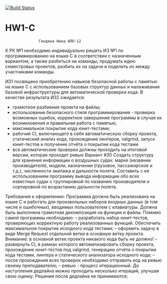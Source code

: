 [![Build Status](https://travis-ci.com/Gendina17/tpark-c-hw1.svg?branch=dev)](https://travis-ci.com/Gendina17/tpark-c-hw1)
# HW1-C
                   Гендина Нина АПО-12
К РК №1 необходимо индивидуально решить ИЗ №1 по программированию на языке С в соответствии с назначенным вариантом, а также разбиться на команды, продумать идею семестровых проектов, разбить их на задачи и поделить их между участниками команды.

ИЗ1 посвящено приобретению навыков безопасной работы с памятью на языке C с использованием базовых структур данных и налаживания базовой инфраструктуры для автоматической проверки кода. В качестве результата ИЗ2 ожидается:
* грамотное разбиение проекта на файлы;
* использование безопасного стиля программирования - проверка возможных ошибок, корректное завершение программы в случае их возникновения и правильная работа с памятью;
* максимальное покрытие кода юнит-тестами;
* рабочий CI, включающего в себя автоматическую сборку проекта, статический анализ кода, прохождение линтеров, valgrind, запуск юнит-тестов и получение отчёта о покрытии кода тестами
* все автоматические проверки должны проходить на итоговой версии, которая проходит ревью
Вариант #30
Создать структуру для хранения информации о воздушных судах: марке (названии производителя), модели, назначении (грузовое, пассажирское и т.д.), численности экипажа и дальности полета. Составить с ее использованием программу вывода информации обо всех известных судах с группировкой по названию производителя и сортировкой по возрастанию дальности полета.

Требования к оформлению:
Программа должна быть реализована на языке C и работать для произвольных наборов входных данных (в том числе и ошибочных), вводимых пользователем с клавиатуры. Должна быть выполнена грамотная декомпозиция на функции и файлы.
Помимо самой программы необходимо:
– разработать набор юнит-тестов, проверяющих корректную работу реализованных функций. Обеспечить максимальное покрытие исходного кода тестами;
– оформить задачу в виде Merge Request отдельной ветки в основную ветку проекта.
Внимание: в основной ветке проекта никакого кода быть не должно!
– развернуть CI, в рамках которого автоматизировать сборку проекта, прохождение юнит-тестов под valgrind, генерацию отчёта о покрытии кода тестами, линтера и статического анализатора исходного кода;
– после прохождения всех проверок необходимо отправить код на ревью своему преподавателю;
– ревью - процесс итерационный. До наступления дедлайна можно проходить несколько итераций, улучшая свою оценку. Решения после дедлайна не принимаются;

